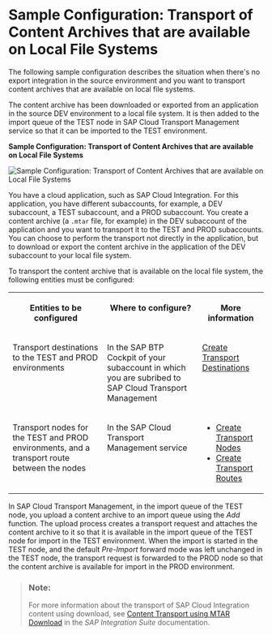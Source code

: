 <!-- loioe1d815266da947189eeda66b6a2a87a6 -->

# Sample Configuration: Transport of Content Archives that are available on Local File Systems

The following sample configuration describes the situation when there's no export integration in the source environment and you want to transport content archives that are available on local file systems.

The content archive has been downloaded or exported from an application in the source DEV environment to a local file system. It is then added to the import queue of the TEST node in SAP Cloud Transport Management service so that it can be imported to the TEST environment.

  
  
**Sample Configuration: Transport of Content Archives that are available on Local File Systems**

![](images/Scenario_MTA_on_File_87b7d2a.png "Sample Configuration: Transport of Content Archives that are available on Local File
					Systems")

You have a cloud application, such as SAP Cloud Integration. For this application, you have different subaccounts, for example, a DEV subaccount, a TEST subaccount, and a PROD subaccount. You create a content archive \(a `.mtar` file, for example\) in the DEV subaccount of the application and you want to transport it to the TEST and PROD subaccounts. You can choose to perform the transport not directly in the application, but to download or export the content archive in the application of the DEV subaccount to your local file system.

To transport the content archive that is available on the local file system, the following entities must be configured:


<table>
<tr>
<th valign="top">

Entities to be configured

</th>
<th valign="top">

Where to configure?

</th>
<th valign="top">

More information

</th>
</tr>
<tr>
<td valign="top">

Transport destinations to the TEST and PROD environments

</td>
<td valign="top">

In the SAP BTP Cockpit of your subaccount in which you are subribed to SAP Cloud Transport Management

</td>
<td valign="top">

[Create Transport Destinations](create-transport-destinations-c9905c1.md) 

</td>
</tr>
<tr>
<td valign="top">

Transport nodes for the TEST and PROD environments, and a transport route between the nodes

</td>
<td valign="top">

In the SAP Cloud Transport Management service

</td>
<td valign="top">

-   [Create Transport Nodes](create-transport-nodes-f71a4d5.md)
-   [Create Transport Routes](create-transport-routes-dddb749.md)



</td>
</tr>
</table>

In SAP Cloud Transport Management, in the import queue of the TEST node, you upload a content archive to an import queue using the *Add* function. The upload process creates a transport request and attaches the content archive to it so that it is available in the import queue of the TEST node for import in the TEST environment. When the import is started in the TEST node, and the default *Pre-Import* forward mode was left unchanged in the TEST node, the transport request is forwarded to the PROD node so that the content archive is available for import in the PROD environment.

> ### Note:  
> For more information about the transport of SAP Cloud Integration content using download, see [Content Transport using MTAR Download](https://help.sap.com/docs/SAP_INTEGRATION_SUITE/51ab953548be4459bfe8539ecaeee98d/c111710329174ab69127eb76b18d7c2c.html) in the *SAP Integration Suite* documentation.

